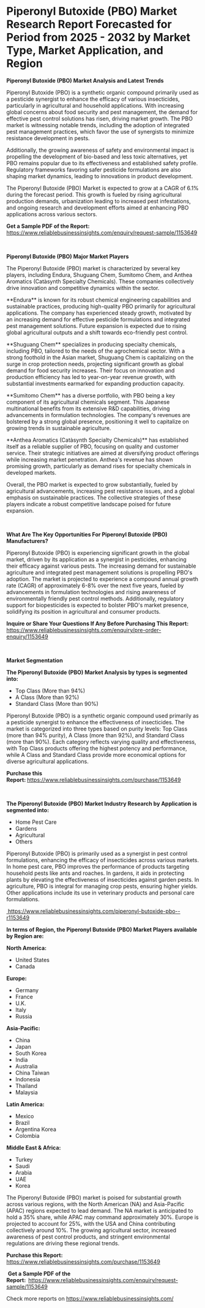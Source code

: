 <p><h1>Piperonyl Butoxide (PBO) Market Research Report Forecasted for Period from 2025 -  2032 by Market Type, Market Application, and Region</h1></p><p><strong>Piperonyl Butoxide (PBO) Market Analysis and Latest Trends</strong></p>
<p><p>Piperonyl Butoxide (PBO) is a synthetic organic compound primarily used as a pesticide synergist to enhance the efficacy of various insecticides, particularly in agricultural and household applications. With increasing global concerns about food security and pest management, the demand for effective pest control solutions has risen, driving market growth. The PBO market is witnessing notable trends, including the adoption of integrated pest management practices, which favor the use of synergists to minimize resistance development in pests.</p><p>Additionally, the growing awareness of safety and environmental impact is propelling the development of bio-based and less toxic alternatives, yet PBO remains popular due to its effectiveness and established safety profile. Regulatory frameworks favoring safer pesticide formulations are also shaping market dynamics, leading to innovations in product development. </p><p>The Piperonyl Butoxide (PBO) Market is expected to grow at a CAGR of 6.1% during the forecast period. This growth is fueled by rising agricultural production demands, urbanization leading to increased pest infestations, and ongoing research and development efforts aimed at enhancing PBO applications across various sectors.</p></p>
<p><strong>Get a Sample PDF of the Report:&nbsp;</strong> <a href="https://www.reliablebusinessinsights.com/enquiry/request-sample/1153649?utm_campaign=3134&utm_medium=2&utm_source=Github&utm_content=ia&utm_term=22032025&utm_id=piperonyl-butoxide-pbo">https://www.reliablebusinessinsights.com/enquiry/request-sample/1153649</a></p>
<p>&nbsp;</p>
<p><strong>Piperonyl Butoxide (PBO) Major Market Players</strong></p>
<p><p>The Piperonyl Butoxide (PBO) market is characterized by several key players, including Endura, Shuguang Chem, Sumitomo Chem, and Anthea Aromatics (Catàsynth Specialty Chemicals). These companies collectively drive innovation and competitive dynamics within the sector.</p><p>**Endura** is known for its robust chemical engineering capabilities and sustainable practices, producing high-quality PBO primarily for agricultural applications. The company has experienced steady growth, motivated by an increasing demand for effective pesticide formulations and integrated pest management solutions. Future expansion is expected due to rising global agricultural outputs and a shift towards eco-friendly pest control.</p><p>**Shuguang Chem** specializes in producing specialty chemicals, including PBO, tailored to the needs of the agrochemical sector. With a strong foothold in the Asian market, Shuguang Chem is capitalizing on the surge in crop protection needs, projecting significant growth as global demand for food security increases. Their focus on innovation and production efficiency has led to year-on-year revenue growth, with substantial investments earmarked for expanding production capacity.</p><p>**Sumitomo Chem** has a diverse portfolio, with PBO being a key component of its agricultural chemicals segment. This Japanese multinational benefits from its extensive R&D capabilities, driving advancements in formulation technologies. The company's revenues are bolstered by a strong global presence, positioning it well to capitalize on growing trends in sustainable agriculture.</p><p>**Anthea Aromatics (Catàsynth Specialty Chemicals)** has established itself as a reliable supplier of PBO, focusing on quality and customer service. Their strategic initiatives are aimed at diversifying product offerings while increasing market penetration. Anthea's revenue has shown promising growth, particularly as demand rises for specialty chemicals in developed markets.</p><p>Overall, the PBO market is expected to grow substantially, fueled by agricultural advancements, increasing pest resistance issues, and a global emphasis on sustainable practices. The collective strategies of these players indicate a robust competitive landscape poised for future expansion.</p></p>
<p>&nbsp;</p>
<p><strong>What Are The Key Opportunities For Piperonyl Butoxide (PBO) Manufacturers?</strong></p>
<p><p>Piperonyl Butoxide (PBO) is experiencing significant growth in the global market, driven by its application as a synergist in pesticides, enhancing their efficacy against various pests. The increasing demand for sustainable agriculture and integrated pest management solutions is propelling PBO's adoption. The market is projected to experience a compound annual growth rate (CAGR) of approximately 6-8% over the next five years, fueled by advancements in formulation technologies and rising awareness of environmentally friendly pest control methods. Additionally, regulatory support for biopesticides is expected to bolster PBO's market presence, solidifying its position in agricultural and consumer products.</p></p>
<p><strong>Inquire or Share Your Questions If Any Before Purchasing This Report:</strong> <a href="https://www.reliablebusinessinsights.com/enquiry/pre-order-enquiry/1153649?utm_campaign=3134&utm_medium=2&utm_source=Github&utm_content=ia&utm_term=22032025&utm_id=piperonyl-butoxide-pbo">https://www.reliablebusinessinsights.com/enquiry/pre-order-enquiry/1153649</a></p>
<p>&nbsp;</p>
<p><strong>Market Segmentation</strong></p>
<p><strong>The Piperonyl Butoxide (PBO) Market Analysis by types is segmented into:</strong></p>
<p><ul><li>Top Class (More than 94%)</li><li>A Class (More than 92%)</li><li>Standard Class (More than 90%)</li></ul></p>
<p><p>Piperonyl Butoxide (PBO) is a synthetic organic compound used primarily as a pesticide synergist to enhance the effectiveness of insecticides. The market is categorized into three types based on purity levels: Top Class (more than 94% purity), A Class (more than 92%), and Standard Class (more than 90%). Each category reflects varying quality and effectiveness, with Top Class products offering the highest potency and performance, while A Class and Standard Class provide more economical options for diverse agricultural applications.</p></p>
<p><strong>Purchase this Report:&nbsp;</strong><a href="https://www.reliablebusinessinsights.com/purchase/1153649?utm_campaign=3134&utm_medium=2&utm_source=Github&utm_content=ia&utm_term=22032025&utm_id=piperonyl-butoxide-pbo">https://www.reliablebusinessinsights.com/purchase/1153649</a></p>
<p>&nbsp;</p>
<p><strong>The Piperonyl Butoxide (PBO) Market Industry Research by Application is segmented into:</strong></p>
<p><ul><li>Home Pest Care</li><li>Gardens</li><li>Agricultural</li><li>Others</li></ul></p>
<p><p>Piperonyl Butoxide (PBO) is primarily used as a synergist in pest control formulations, enhancing the efficacy of insecticides across various markets. In home pest care, PBO improves the performance of products targeting household pests like ants and roaches. In gardens, it aids in protecting plants by elevating the effectiveness of insecticides against garden pests. In agriculture, PBO is integral for managing crop pests, ensuring higher yields. Other applications include its use in veterinary products and personal care formulations.</p></p>
<p><a href="https://www.reliablebusinessinsights.com/piperonyl-butoxide-pbo--r1153649?utm_campaign=3134&utm_medium=2&utm_source=Github&utm_content=ia&utm_term=22032025&utm_id=piperonyl-butoxide-pbo">&nbsp;https://www.reliablebusinessinsights.com/piperonyl-butoxide-pbo--r1153649</a></p>
<p><strong>In terms of Region, the Piperonyl Butoxide (PBO) Market Players available by Region are:</strong></p>
<p>
    <p> <strong> North America: </strong>
        <ul>
            <li>United States</li>
            <li>Canada</li>
        </ul>
        </p> 
    <p> <strong> Europe: </strong>
        <ul>
            <li>Germany</li>
            <li>France</li>
            <li>U.K.</li>
            <li>Italy</li>
            <li>Russia</li>
        </ul>
        </p> 
    <p> <strong> Asia-Pacific: </strong>
        <ul>
            <li>China</li>
            <li>Japan</li>
            <li>South Korea</li>
            <li>India</li>
            <li>Australia</li>
            <li>China Taiwan</li>
            <li>Indonesia</li>
            <li>Thailand</li>
            <li>Malaysia</li>
        </ul>
        </p> 
    <p> <strong> Latin America: </strong>
        <ul>
            <li>Mexico</li>
            <li>Brazil</li>
            <li>Argentina Korea</li>
            <li>Colombia</li>
        </ul>
        </p> 
    <p> <strong> Middle East & Africa: </strong>
        <ul>
            <li>Turkey</li>
            <li>Saudi</li>
            <li>Arabia</li>
            <li>UAE</li>
            <li>Korea</li>
        </ul>
    </p>
    </p>
<p><p>The Piperonyl Butoxide (PBO) market is poised for substantial growth across various regions, with the North American (NA) and Asia-Pacific (APAC) regions expected to lead demand. The NA market is anticipated to hold a 35% share, while APAC may command approximately 30%. Europe is projected to account for 25%, with the USA and China contributing collectively around 10%. The growing agricultural sector, increased awareness of pest control products, and stringent environmental regulations are driving these regional trends.</p></p>
<p><strong>Purchase this Report: </strong><a href="https://www.reliablebusinessinsights.com/purchase/1153649?utm_campaign=3134&utm_medium=2&utm_source=Github&utm_content=ia&utm_term=22032025&utm_id=piperonyl-butoxide-pbo">https://www.reliablebusinessinsights.com/purchase/1153649</a></p>
<p>&nbsp;<strong>Get a Sample PDF of the Report:&nbsp;&nbsp;</strong><a href="https://www.reliablebusinessinsights.com/enquiry/request-sample/1153649?utm_campaign=3134&utm_medium=2&utm_source=Github&utm_content=ia&utm_term=22032025&utm_id=piperonyl-butoxide-pbo">https://www.reliablebusinessinsights.com/enquiry/request-sample/1153649</a></p>
<p><strong></strong></p>
<p>Check more reports on <a href="https://www.reliablebusinessinsights.com/?utm_campaign=3134&utm_medium=2&utm_source=Github&utm_content=ia&utm_term=22032025&utm_id=piperonyl-butoxide-pbo">https://www.reliablebusinessinsights.com/</a></p>